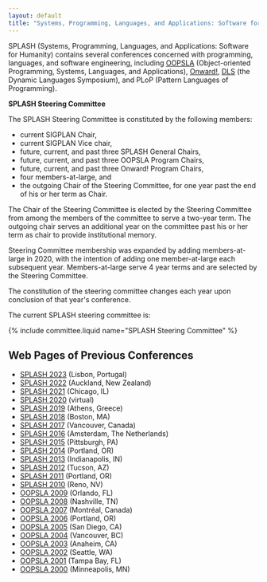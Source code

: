 ```yaml
---
layout: default
title: "Systems, Programming, Languages, and Applications: Software for Humanity (SPLASH)"
---
```

SPLASH (Systems, Programming, Languages, and Applications: Software for Humanity) contains several conferences concerned with programming, languages, and software engineering, including [OOPSLA](/Conferences/OOPSLA)  (Object-oriented Programming, Systems, Languages, and Applications), [Onward!](/Conferences/Onward), [DLS](/Conferences/DLS) (the Dynamic Languages Symposium), and PLoP (Pattern Languages of Programming).

**SPLASH Steering Committee**

The SPLASH Steering Committee is constituted by the following
members:

-   current SIGPLAN Chair,
-   current SIGPLAN Vice chair,
-   future, current, and past three SPLASH General Chairs,
-   future, current, and past three OOPSLA Program Chairs,
-   future, current, and past three Onward! Program Chairs,
-   four members-at-large, and
-   the outgoing Chair of the Steering Committee, for one year past the end of
    his or her term as Chair.

The Chair of the Steering Committee is elected by the Steering Committee from
among the members of the committee to serve a two-year term.  The outgoing
chair serves an additional year on the committee past his or her term as chair
to provide institutional memory.

Steering Committee membership was expanded by adding members-at-large
in 2020, with the intention of adding one member-at-large each
subsequent year.  Members-at-large serve 4 year terms and are selected
by the Steering Committee.

The constitution of the steering committee changes each year upon conclusion
of that year's conference.

The current SPLASH steering committee is:

{% include committee.liquid name="SPLASH Steering Committee" %}


Web Pages of Previous Conferences
---------------------------------

* [SPLASH 2023](https://2023.splashcon.org/) (Lisbon, Portugal)
* [SPLASH 2022](https://2022.splashcon.org/) (Auckland, New Zealand)
* [SPLASH 2021](https://2021.splashcon.org/) (Chicago, IL)
* [SPLASH 2020](https://2020.splashcon.org/) (virtual)
* [SPLASH 2019](https://2019.splashcon.org/) (Athens, Greece)
* [SPLASH 2018](http://2018.splashcon.org/) (Boston, MA)
* [SPLASH 2017](http://2017.splashcon.org/) (Vancouver, Canada)
* [SPLASH 2016](http://2016.splashcon.org/) (Amsterdam, The Netherlands)
* [SPLASH 2015](http://2015.splashcon.org/) (Pittsburgh, PA)
* [SPLASH 2014](http://2014.splashcon.org/) (Portland, OR)
* [SPLASH 2013](http://splashcon.org/2013/) (Indianapolis, IN)
* [SPLASH 2012](http://splashcon.org/2012/) (Tucson, AZ)
* [SPLASH 2011](http://splashcon.org/2011/) (Portland, OR)
* [SPLASH 2010](http://splashcon.org/2010/) (Reno, NV)
* [OOPSLA 2009](http://www.oopsla.org/oopsla2009/) (Orlando, FL)
* [OOPSLA 2008](http://www.oopsla.org/oopsla2008/) (Nashville, TN)
* [OOPSLA 2007](http://www.oopsla.org/oopsla2007/) (Montr&#233;al, Canada)
* [OOPSLA 2006](http://www.oopsla.org/2006/) (Portland, OR)
* [OOPSLA 2005](http://www.oopsla.org/2005/) (San Diego, CA)
* [OOPSLA 2004](http://www.oopsla.org/2004/) (Vancouver, BC)
* [OOPSLA 2003](http://www.oopsla.org/oopsla2003/files/) (Anaheim, CA)
* [OOPSLA 2002](http://oopsla.acm.org/oopsla2002/) (Seattle, WA)
* [OOPSLA 2001](http://oopsla.acm.org/oopsla2001/) (Tampa Bay, FL)
* [OOPSLA 2000](http://oopsla.acm.org/oopsla2k/) (Minneapolis, MN)
